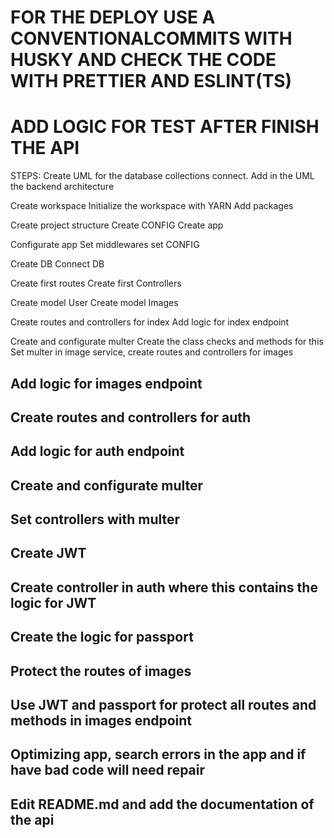 
# FOR THE DEPLOY USE A CONVENTIONALCOMMITS WITH HUSKY AND CHECK THE CODE WITH PRETTIER AND ESLINT(TS)

# ADD LOGIC FOR TEST AFTER FINISH THE API

STEPS: 
 Create UML for the database collections connect.
 Add in the UML the backend architecture

 Create workspace
 Initialize the workspace with YARN
 Add packages

 Create project structure
 Create CONFIG
 Create app

 Configurate app
 Set middlewares
 set CONFIG

 Create DB
 Connect DB

 Create first routes
 Create first Controllers

 Create model User
 Create model Images

 Create routes and controllers for index
 Add logic for index endpoint

 Create and configurate multer
 Create the class checks and methods for this
 Set multer in image service, create routes and controllers for images
## Add logic for images endpoint

## Create routes and controllers for auth
## Add logic for auth endpoint

## Create and configurate multer
## Set controllers with multer

## Create JWT
## Create controller in auth where this contains the logic for JWT
## Create the logic for passport


## Protect the routes of images 
## Use JWT and passport for protect all routes and methods in images endpoint 


## Optimizing app, search errors in the app and if have bad code will need repair 

## Edit README.md and add the documentation of the api
